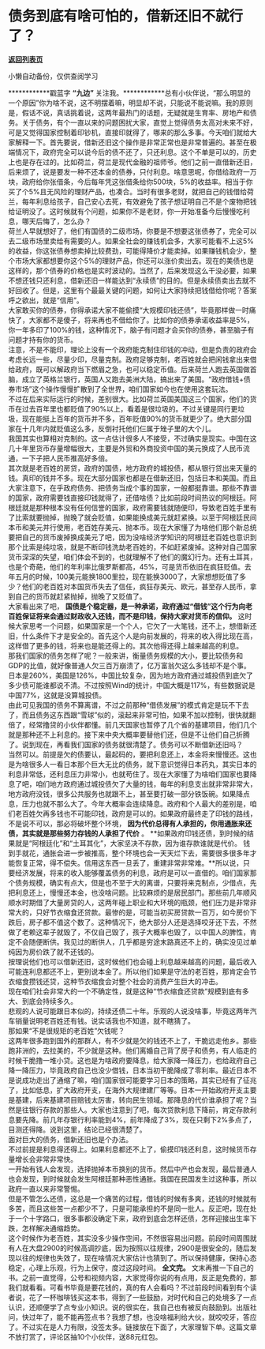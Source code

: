 # 债务到底有啥可怕的，借新还旧不就行了？

[**返回列表页**](/gzh/九边)

小懒自动备份，仅供查阅学习

************戳蓝字 **“九边”**
关注我。************总有小伙伴说，“那么明显的一个原因”你为啥不说，这不明摆着嘛，明显却不说，只能说不能说嘛。我的原则是，假话不说，真话挑着说，这两年最热门的话题，无疑就是生育率、房地产和债务。关于债务，有个一直以来的问题困扰大家，直觉上觉得债务太高对未来不好，可是又觉得国家控制着印钞机，直接印就得了，哪来的那么多事。今天咱们就给大家解释一下。首先要说，借新还旧这个操作是非常正常也是非常普遍的。甚至在极端情况下，政府完全可以说今后的债不还了，只还利息。这个不单是可以的，历史上也是存在过的。比如荷兰，荷兰是现代金融的祖师爷。他们之前一直借新还旧，后来烦了，说是要发一种不还本金的债券，只付利息。啥意思呢，你借给政府一万块，政府给你张借条，今后每年凭这张借条给你500块，5%的收益率。相当于你买了个5%且无风险的理财产品，也凑合。当时有很多老财，就把自己的钱借给荷兰，每年利息给孩子，自己安心去死，有效避免了孩子想证明自己不是个废物把钱给证明没了。这时候就有个问题，如果你不是老财，你一开始准备今后慢慢吃利息，哪天后悔了，怎么办？  
荷兰人早就想好了，他们有国债的二级市场，你要是不想要这张债券了，完全可以去二级市场里卖给有需要的人。如果全社会的赚钱机会多，大家可能看不上这5%的收益，你这张债券想卖掉比较费劲，可能得降价才能卖掉。如果赚钱机会少，整个市场大家都想要你这个5%的理财产品，你还可以涨价卖出去。现在的美债也是这样的，那个债券的价格也是实时波动的。当然了，后来发现这么干没必要，如果不想还钱只还利息，借新还旧一样能达到“永续债”的目的。但是永续债卖出去就不好回收了。但是，这里有个最最关键的问题，如何让大家持续把钱借给你呢？答案呼之欲出，就是“信用”。  
大家敢买你的债券，你得承诺大家不能偷摸“大规模印钱还债”，毕竟那样做一时痛快了，大家都不是傻子，将来再也不借给你了。比如你的债券承诺收益率是5%，你一年多印了100%的钱，这种情况下，脑子有问题才会买你的债券，甚至脑子有问题才持有你的货币。  
注意，不是不能印，理论上没有一个政府能克制住印钱的冲动，但是负责的政府会考虑长远一些，尽量少印，尽量克制。政府足够克制，老百姓就会把闲钱拿出来借给政府，既可以解政府当下燃眉之急，也可以稳定币值。后来荷兰人跑去英国做首脑，成立了英格兰银行，英国人又跑去美洲大陆，搞出来了美国。“政府借钱+债券市场”这个操作慢慢扩散到了全世界，咱们国家如今也在使用这套玩法。  
不过在后来实际运行的时候，差别很大。比如荷兰英国美国这三个国家，他们的货币在过去百年里也都贬值了90%以上，看着是很垃圾的。不过关键是同行更垃圾，现在能挺上百年的货币并不多，百年贬值90%的货币就更少了。绝大部分国家在十几年内就贬值这么多，反倒衬托他们仨属于矬子里的大个儿。  
我国其实也算相对克制的。这一点估计很多人不接受，不过确实是现实。中国在这几十年里货币存量增幅很大，主要是外贸和外商投资中国的美元换成了人民币流通，一下子把人民币推高好多倍。  
其次就是老百姓的房贷，政府的国债，地方政府的城投债，都从银行贷出来天量的钱。真印的钱并不多。现在大部分国家也都是在借新还旧，包括日本和美国。而且大家注意下，在乎政府债务、把债务当成个事的国家，一般都挺靠谱。那些不靠谱的国家，政府需要钱直接印钱就得了，还借啥债？比如前段时间热议的阿根廷。阿根廷就是那种根本没有任何信誉的国家，政府需要钱就随便印，导致老百姓手里有了比索就要抛掉，抛晚了就会贬值，如果能换成美元就赶紧换。以至于阿根廷民间本币和美元并行使用，老百姓存美元、抛本币。现在大家懂了为啥他们那个新总统要把自己的货币废掉换成美元了吧，因为没啥经济学知识的阿根廷老百姓也意识到那个比索是纯垃圾，就是不断印钱洗劫老百姓的，不如赶紧废掉。这种对自己国家货币深深的失望，咱们体会不到的，也就理解不了他们的魔幻行为。还有土耳其，也是个奇葩，他们的年利率比俄罗斯都高，45%，可是货币依旧在疯狂贬值。去年五月的时候，100美元能换1800里拉，现在能换3000了，大家想想贬值了多少？他们的老百姓对本国货币失去了信任，疯狂存美元、欧元，甚至存人民币，拿到自己的货币就赶紧抛掉，抛晚了又贬值了。  
大家看出来了吧， **国债是个稳定器，是一种承诺，政府通过“借钱”这个行为向老百姓保证将来会通过财政收入还钱，而不是印钱，保持大家对货币的信仰。**
这时候大家思考一个问题，如果国家是一个个人，它欠了一大笔钱，还不上，想借新还旧，什么条件下才是安全的。首先这个人是向前发展的，将来的收入得比现在高，这样借了更多的钱，将来也是能还得上的。其次他得还得上越来越高的利息。  
那我们国家的债务怎样了呢？一般来讲，衡量债务规模的大小，要比较债务和GDP的比值，就好像普通人欠三百万崩溃了，亿万富翁欠这么多钱却不是个事。  
日本是260%，美国是126%，中国比较复杂，因为地方政府通过城投债到底欠了多少债可能谁都说不清。不过按照Wind的统计，中国大概是117%，有些数据说是中国77%，这就是没算城投债。  
由此可见我国的债务不算离谱，不过之前那种“借债发展”的模式肯定是玩不下去了，而且债务这东西跟“雪球”似的，滚起来非常可怕，如果不加以控制，很快就翻倍了，经常撸贷的小伙伴都懂。前几天国家也暂停了几个省的基建项目，他们几个就是那种还不上利息的。接下来中央大概率要替他们还，但是不让他们自己折腾了。说到现在，再看我们国家的债务就很清楚了。债务可以不断借新还旧吗？  
当然可以。前提是欠的债要认，最起码的，要把利息还上，本金将来慢慢还。这也是为啥很多人一看日本那个巨大无比的债务，就下意识觉得日本药丸，其实日本的利息非常低，还利息压力非常小，也就苟住了。现在大家懂了为啥咱们国家也要降息了吧，咱们地方政府通过城投债欠了大量的钱，每年的利息支出就非常非常大，地方政府没钱，很多公共服务也就跟不上，甚至要打破一部分铁饭碗。如果降点息，压力也就不那么大了。今年大概率会连续降息。政府和个人最大的差别是，咱们老百姓欠再多钱也不可能印钱，政府是可以的。如果政府最终走了印钱的路线，不是说不可以，那必将破坏整个环境，
**因为代价总得有人承担的，你用通胀来还债，其实就是那些努力存钱的人承担了代价** 。
**如果政府印钱还债，到时候的结果就是“阿根廷化”和“土耳其化”，大家坚决不存款，因为谁存款谁就是代价。
钱到手就花，通胀会进一步被推高，整个环境也会一天天烂下去，需要很多很多年才能恢复正常，得不偿失。信用这东西一旦丢了，重建非常非常难。**所以说，只要经济发展，将来的收入能够覆盖债务的利息，政府是可以一直借的。咱们国家那个债务规模，确实有点大，但是也不至于大的离谱，只要将来克制点，少借点，先把利息还上，慢慢还本金，也没啥问题。比较麻烦的是居民部门。那些前几年顺风顺水时期借了大量房贷的人，这两年碰上职业和大环境的瓶颈，他们压力是非常非常大的，只好节衣缩食还贷款。最惨的是，可能当初买房贷款一百万，如今房价下跌后，房子都不值这个数了。这种情况下，绝大部分人还是选择咬牙还下去，不然做了老赖这辈子就毁了，不仅自己毁了，孩子大概率也毁了，以中国人的脾性，肯定不会随便断供。我见过的断供人，几乎都是穷途末路真还不上的，确实没见过单纯因为房价跌了就不还钱的。  
按理说他们也可以借新还旧，这时候他们也会碰上利息越来越高的问题，最后收入可能连利息都还不上，更别说本金了。所以他们如果是守法的老百姓，那肯定会节衣缩食攒钱还贷，这种节衣缩食会对整个社会的消费产生巨大的冲击。  
现在咱们社会非常大的一个不确定性，就是这种“节衣缩食还贷款”规模到底有多大、到底会持续多久。  
悲观的人说可能跟日本似的，持续还债二十年。乐观的人说没啥事，毕竟这两年汽车销量说明老百姓还有钱。说实话我也不知道，就不瞎猜了。  
那如果“不是很规矩的老百姓”欠钱呢？  
这两年很多跑到国外的那群人，有不少就是欠的钱还不上了，干脆远走他乡。那些跑非洲的，去拉美的，不少就是这种。他们离婚自己背了房子和债务，有人临走的时候干脆撸一堆小贷。这也是为啥政府要降息，给大家降一降压力，也给政府自己降一降压力，毕竟政府自己也没少借钱，日本当初干脆降成了零利率。最近日本不是说成功走出了通缩了嘛，咱们国家很可能要学习日本的策略，其实已经有了征兆了，比如低息，扩大政府开支，在海外大规律建厂等等。日本一开始政府开支主要是基建，后来基建项目赔钱太厉害，转向民生领域。那降息的代价谁承担了呢？当然是往银行存款的那些人。大家也注意到了吧，每次贷款利息下降前，肯定存款利息要先降。前几年存银行利率能到4%，前年降成了3%，现在只剩下2%多点了，目测还得降。说到这里，结论已经很清楚了。  
面对巨大的债务，借新还旧也是个办法。  
不过前提是利息得还得上。如果利息都还不上了，偷摸印钱还利息，这时候货币存量增长会非常非常快。  
一开始有钱人会发现，选择抛掉本币换别的货币。然后中产也会发现，最后普通人也会发现，到时候就会发生阿根廷那种恶性通胀。我国在民国发生过这种事，所以政府一直以来非常警惕。  
但是不管怎么还债，这总是一个痛苦的过程，借钱的时候有多爽，还钱的时候就有多苦，而且这些苦一点都少不了，只是可能承担的不是同一批人。反正吧，现在处于一个十字路口，很多事都没确定下来，政府到底会怎样还债，怎样迎接出生率下跌，怎样解决通缩趋势。  
这个时候作为老百姓，其实没多少操作空间，不然很容易出问题。前段时间周围就有人在大盘2900的时候高调抄底，因为按照以往规律，2900是很安全的，随后发现以往的规律也失效了，现在啥情况大家估计也猜到了。所以保持健康，保持心态稳定，心理上乐观，行为上保守，度过这段时间。
**全文完。**
文末再推一下自己的书。之前一直觉得，公号和视频内容，大家觉得你说的有点用，反正是免费的，那我们就看看。可看书毕竟是要花钱的，真的有人会看吗？不过前段时间看到有个读者说，花了一杯咖啡钱买这本书，得到了一些鼓励，对时代和自己的处境多了一点认识，还顺便学了点专业小知识。说的很实在，我自己也有被反向鼓励到。出版社问，快过年了，能不能再签点书？我想了想，也没啥福利给大伙，就咬咬牙，答应了。不过实在是人力有限，没签太多。链接放在下面了，大家理智下单。这篇文章不放打赏了，评论区抽10个小伙伴，送88元红包。

